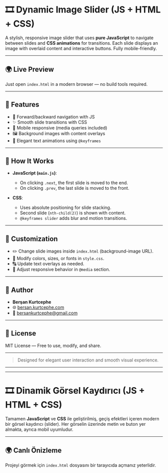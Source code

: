 
# 🎞️ Dynamic Image Slider (JS + HTML + CSS)

A stylish, responsive image slider that uses **pure JavaScript** to navigate between slides and **CSS animations** for transitions. Each slide displays an image with overlaid content and interactive buttons. Fully mobile-friendly.

---

## 🌍 Live Preview

Just open `index.html` in a modern browser — no build tools required.



---

## 🎯 Features

- 🔄 Forward/backward navigation with JS
- ✨ Smooth slide transitions with CSS
- 📱 Mobile responsive (media queries included)
- 🖼️ Background images with content overlays
- 🎨 Elegant text animations using `@keyframes`

---

## 🚀 How It Works

- **JavaScript (`main.js`)**:
  - On clicking `.next`, the first slide is moved to the end.
  - On clicking `.prev`, the last slide is moved to the front.

- **CSS**:
  - Uses absolute positioning for slide stacking.
  - Second slide (`nth-child(2)`) is shown with content.
  - `@keyframes slider` adds blur and motion transitions.

---

## 🧪 Customization

- ✏️ Change slide images inside `index.html` (background-image URL).
- 🎨 Modify colors, sizes, or fonts in `style.css`.
- 🔠 Update text overlays as needed.
- 📱 Adjust responsive behavior in `@media` section.

---

## 👤 Author

- **Berşan Kurtcephe**
- 🌐 [bersan.kurtcephe.com](https://www.bersan.kurtcephe.com)
- 📧 bersankurtcephe@gmail.com

---

## 📄 License

MIT License — Free to use, modify, and share.

---

> Designed for elegant user interaction and smooth visual experience.

---

---

# 🎞️ Dinamik Görsel Kaydırıcı (JS + HTML + CSS)

Tamamen **JavaScript** ve **CSS** ile geliştirilmiş, geçiş efektleri içeren modern bir görsel kaydırıcı (slider). Her görselin üzerinde metin ve buton yer almakta, ayrıca mobil uyumludur.

---

## 🌍 Canlı Önizleme

Projeyi görmek için `index.html` dosyasını bir tarayıcıda açmanız yeterlidir.



